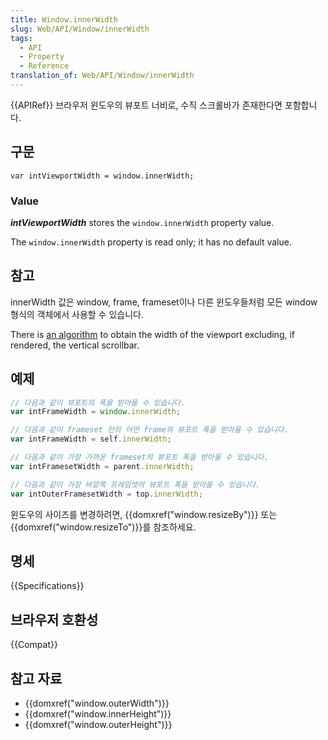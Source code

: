 ```yaml
---
title: Window.innerWidth
slug: Web/API/Window/innerWidth
tags:
  - API
  - Property
  - Reference
translation_of: Web/API/Window/innerWidth
---
```

{{APIRef}}
브라우저 윈도우의 뷰포트 너비로, 수직 스크롤바가 존재한다면 포함합니다.

## 구문

    var intViewportWidth = window.innerWidth;

### Value

**_intViewportWidth_** stores the `window.innerWidth` property value.

The `window.innerWidth` property is read only; it has no default value.

## 참고

innerWidth 값은 window, frame, frameset이나 다른 윈도우들처럼 모든 window 형식의 객체에서 사용할 수 있습니다.

There is [an algorithm](https://bugzilla.mozilla.org/show_bug.cgi?id=189112#c7) to obtain the width of the viewport excluding, if rendered, the vertical scrollbar.

## 예제

```js
// 다음과 같이 뷰포트의 폭을 받아올 수 있습니다.
var intFrameWidth = window.innerWidth;

// 다음과 같이 frameset 안의 어떤 frame의 뷰포트 폭을 받아올 수 있습니다.
var intFrameWidth = self.innerWidth;

// 다음과 같이 가장 가까운 frameset의 뷰포트 폭을 받아올 수 있습니다.
var intFramesetWidth = parent.innerWidth;

// 다음과 같이 가장 바깥쪽 프레임셋의 뷰포트 폭을 받아올 수 있습니다.
var intOuterFramesetWidth = top.innerWidth;
```

윈도우의 사이즈를 변경하려면, {{domxref("window.resizeBy")}} 또는 {{domxref("window.resizeTo")}}를 참조하세요.

## 명세

{{Specifications}}

## 브라우저 호환성

{{Compat}}

## 참고 자료

- {{domxref("window.outerWidth")}}
- {{domxref("window.innerHeight")}}
- {{domxref("window.outerHeight")}}
